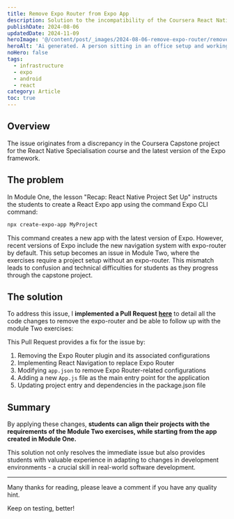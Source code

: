 ```yaml
---
title: Remove Expo Router from Expo App
description: Solution to the incompatibility of the Coursera React Native Specialisation capstone project with the latest versions of the Expo framework.
publishDate: 2024-08-06
updatedDate: 2024-11-09
heroImage: '@/content/post/_images/2024-08-06-remove-expo-router/remove-expo-rotuer-post.png'
heroAlt: 'Ai generated. A person sitting in an office setup and working with computers on a desk.'
noHero: false
tags:
  - infrastructure
  - expo
  - android
  - react
category: Article
toc: true
---
```


## Overview

The issue originates from a discrepancy in the Coursera Capstone project for the React Native Specialisation course and the latest version of the Expo framework.

## The problem
In Module One, the lesson "Recap: React Native Project Set Up" instructs the students to create a React Expo app using the command Expo CLI command:

```bash
npx create-expo-app MyProject
```

This command creates a new app with the latest version of Expo. However, recent versions of Expo include the new navigation system with expo-router by default. This setup becomes an issue in Module Two, where the exercises require a project setup without an expo-router. This mismatch leads to confusion and technical difficulties for students as they progress through the capstone project.

## The solution
To address this issue, I **implemented a Pull Request [here](https://github.com/marcitqualab/react-native-coursera/pull/1/files)** to detail all the code changes to remove the expo-router and be able to follow up with the module Two exercises:


This Pull Request provides a fix for the issue by:
1. Removing the Expo Router plugin and its associated configurations
2. Implementing React Navigation to replace Expo Router
3. Modifying `app.json` to remove Expo Router-related configurations
4. Adding a new `App.js` file as the main entry point for the application
5. Updating project entry and dependencies in the package.json file


## Summary
By applying these changes, **students can align their projects with the requirements of the Module Two exercises, while starting from the app created in Module One.**

This solution not only resolves the immediate issue but also provides students with valuable experience in adapting to changes in development environments - a crucial skill in real-world software development.

------
Many thanks for reading, please leave a comment if you have any quality hint.

Keep on testing, better!
